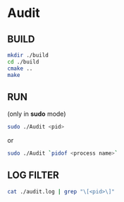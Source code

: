 # Audit

## BUILD
```bash
mkdir ./build
cd ./build
cmake ..
make
```

## RUN
(only in __sudo__ mode)
```bash
sudo ./Audit <pid>
```
or
```bash
sudo ./Audit `pidof <process name>`
```

## LOG FILTER
```bash
cat ./audit.log | grep "\[<pid>\]"
```
